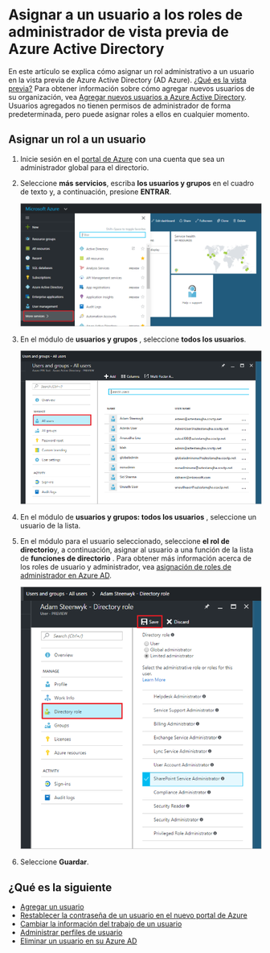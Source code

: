 <properties
    pageTitle="Asignar un usuario a los roles de administrador de vista previa de Azure Active Directory | Microsoft Azure"
    description="Explica cómo cambiar la información de usuario administrativo en Azure Active Directory"
    services="active-directory"
    documentationCenter=""
    authors="curtand"
    manager="femila"
    editor=""/>

<tags
    ms.service="active-directory"
    ms.workload="identity"
    ms.tgt_pltfrm="na"
    ms.devlang="na"
    ms.topic="article"
    ms.date="09/12/2016"
    ms.author="curtand"/>

# <a name="assign-a-user-to-administrator-roles-in-azure-active-directory-preview"></a>Asignar a un usuario a los roles de administrador de vista previa de Azure Active Directory

En este artículo se explica cómo asignar un rol administrativo a un usuario en la vista previa de Azure Active Directory (AD Azure). [¿Qué es la vista previa?](active-directory-preview-explainer.md) Para obtener información sobre cómo agregar nuevos usuarios de su organización, vea [Agregar nuevos usuarios a Azure Active Directory](active-directory-users-create-azure-portal.md). Usuarios agregados no tienen permisos de administrador de forma predeterminada, pero puede asignar roles a ellos en cualquier momento.

## <a name="assign-a-role-to-a-user"></a>Asignar un rol a un usuario

1.  Inicie sesión en el [portal de Azure](https://portal.azure.com) con una cuenta que sea un administrador global para el directorio.

2.  Seleccione **más servicios**, escriba **los usuarios y grupos** en el cuadro de texto y, a continuación, presione **ENTRAR**.

    ![Administración de usuarios de apertura](./media/active-directory-users-assign-role-azure-portal/create-users-user-management.png)

3.  En el módulo de **usuarios y grupos** , seleccione **todos los usuarios**.

    ![Abrir la todos los módulos de usuarios](./media/active-directory-users-assign-role-azure-portal/create-users-open-users-blade.png)

4. En el módulo de **usuarios y grupos: todos los usuarios** , seleccione un usuario de la lista.

5. En el módulo para el usuario seleccionado, seleccione **el rol de directorio**y, a continuación, asignar al usuario a una función de la lista de **funciones de directorio** . Para obtener más información acerca de los roles de usuario y administrador, vea [asignación de roles de administrador en Azure AD](active-directory-assign-admin-roles.md).

      ![Asignación de un usuario a un rol](./media/active-directory-users-assign-role-azure-portal/create-users-assign-role.png)

6. Seleccione **Guardar**.


## <a name="whats-next"></a>¿Qué es la siguiente

- [Agregar un usuario](active-directory-users-create-azure-portal.md)
- [Restablecer la contraseña de un usuario en el nuevo portal de Azure](active-directory-users-reset-password-azure-portal.md)
- [Cambiar la información del trabajo de un usuario](active-directory-users-work-info-azure-portal.md)
- [Administrar perfiles de usuario](active-directory-users-profile-azure-portal.md)
- [Eliminar un usuario en su Azure AD](active-directory-users-delete-user-azure-portal.md)

